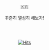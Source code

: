 <div align=center>
	<br>🇰🇷<br><br>
	꾸준히 열심히 해보자!
</div>

<br><br>
<div align=center>
	
  [![Hits](https://hits.seeyoufarm.com/api/count/incr/badge.svg?url=https%3A%2F%2Fgithub.com%2Fhon99oo&count_bg=%2379C83D&title_bg=%23555555&icon=&icon_color=%23E7E7E7&title=hits&edge_flat=false)](https://hits.seeyoufarm.com)
	
</div>
<br><br><br>
	
